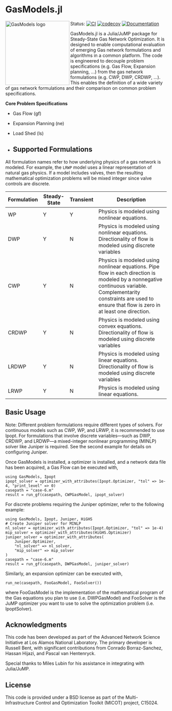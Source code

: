 # GasModels.jl

<img src="https://lanl-ansi.github.io/GasModels.jl/dev/assets/logo.svg" align="left" width="200" alt="GasModels logo">

Status:
[![CI](https://github.com/lanl-ansi/GasModels.jl/workflows/CI/badge.svg)](https://github.com/lanl-ansi/GasModels.jl/actions?query=workflow%3ACI)
[![codecov](https://codecov.io/gh/lanl-ansi/GasModels.jl/branch/master/graph/badge.svg)](https://codecov.io/gh/lanl-ansi/GasModels.jl)
[![Documentation](https://github.com/lanl-ansi/GasModels.jl/workflows/Documentation/badge.svg)](https://lanl-ansi.github.io/GasModels.jl/stable/)
</p>

GasModels.jl is a Julia/JuMP package for Steady-State Gas Network Optimization.
It is designed to enable computational evaluation of emerging Gas network formulations and algorithms in a common platform.
The code is engineered to decouple problem specifications (e.g. Gas Flow, Expansion planning, ...) from the gas network formulations (e.g. CWP, DWP, CRDWP, ...).
This enables the definition of a wide variety of gas network formulations and their comparison on common problem specifications.

**Core Problem Specifications**
* Gas Flow (gf)
* Expansion Planning (ne)
* Load Shed (ls)


* ## Supported Formulations

All formulation names refer to how underlying physics of a gas network is modeled. For example, the `LRWP` model uses a linear representation of natural gas physics. If a model includes valves, then the resulting mathematical optimization problems will be mixed integer since valve controls are discrete.

| Formulation      | Steady-State         | Transient             | Description           |
| ---------------- | -------------------- | --------------------- | --------------------- |
| WP               |       Y              |          Y            | Physics is modeled using nonlinear equations. |
| DWP              |       Y              |          N            | Physics is modeled using nonlinear equations. Directionality of flow is modeled using discrete variables |
| CWP              |       Y              |          N            | Physics is modeled using nonlinear equations. Pipe flow in each direction is modeled by a nonnegative continuous variable. Complementarity constraints are used to ensure that flow is zero in at least one direction. |
| CRDWP            |       Y              |          N            | Physics is modeled using convex equations. Directionality of flow is modeled using discrete variables |
| LRDWP            |       Y              |          N            | Physics is modeled using linear equations. Directionality of flow is modeled using discrete variables |
| LRWP             |       Y              |          N            | Physics is modeled using linear equations. |

## Basic Usage

Note: Different problem formulations require different types of solvers. For continuous models such as CWP, WP, and LRWP, it is recommended to use Ipopt. For formulations that involve discrete variables—such as DWP, CRDWP, and LRDWP—a mixed-integer nonlinear programming (MINLP) solver like Juniper is required. See the second example for details on configuring Juniper.

Once GasModels is installed, a optimizer is installed, and a network data file  has been acquired, a Gas Flow can be executed with,
```
using GasModels, Ipopt
ipopt_solver = optimizer_with_attributes(Ipopt.Optimizer, "tol" => 1e-4, "print_level" => 0)
casepath = "case-6.m"
result = run_gf(casepath, CWPGasModel, ipopt_solver)
```

For discrete problems requiring the Juniper optimizer, refer to the following example:
```
using GasModels, Ipopt, Juniper, HiGHS
# Create Juniper solver for MINLP
nl_solver = optimizer_with_attributes(Ipopt.Optimizer, "tol" => 1e-4)
mip_solver = optimizer_with_attributes(HiGHS.Optimizer)
juniper_solver = optimizer_with_attributes(
    Juniper.Optimizer,
    "nl_solver" => nl_solver,
    "mip_solver" => mip_solver
)
casepath = "case-6.m"
result = run_gf(casepath, DWPGasModel, juniper_solver)
```

Similarly, an expansion optimizer can be executed with,
```
run_ne(casepath, FooGasModel, FooSolver())
```

where FooGasModel is the implementation of the mathematical program of the Gas equations you plan to use (i.e. DWPGasModel) and FooSolver is the JuMP optimizer you want to use to solve the optimization problem (i.e. IpoptSolver).


## Acknowledgments

This code has been developed as part of the Advanced Network Science Initiative at Los Alamos National Laboratory.
The primary developer is Russell Bent, with significant contributions from Conrado Borraz-Sanchez, Hassan Hijazi, and Pascal van Hentenryck.

Special thanks to Miles Lubin for his assistance in integrating with Julia/JuMP.


## License

This code is provided under a BSD license as part of the Multi-Infrastructure Control and Optimization Toolkit (MICOT) project, C15024.
